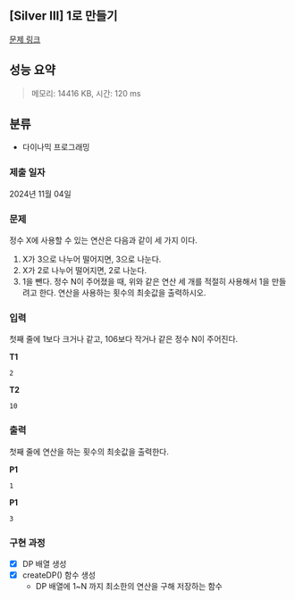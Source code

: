 ## [Silver III] 1로 만들기
[문제 링크](https://www.acmicpc.net/problem/1463) 

## 성능 요약
> 메모리: 14416 KB, 시간: 120 ms

## 분류
- 다이나믹 프로그래밍

### 제출 일자
2024년 11월 04일

### 문제
정수 X에 사용할 수 있는 연산은 다음과 같이 세 가지 이다.

1. X가 3으로 나누어 떨어지면, 3으로 나눈다.
2. X가 2로 나누어 떨어지면, 2로 나눈다.
3. 1을 뺀다.
정수 N이 주어졌을 때, 위와 같은 연산 세 개를 적절히 사용해서 1을 만들려고 한다. 연산을 사용하는 횟수의 최솟값을 출력하시오.

### 입력
첫째 줄에 1보다 크거나 같고, 106보다 작거나 같은 정수 N이 주어진다.

**T1**
```
2
```
**T2**
```
10
```
### 출력
첫째 줄에 연산을 하는 횟수의 최솟값을 출력한다.

**P1**
```
1
```
**P1**
```
3
```
### 구현 과정
- [x] DP 배열 생성
- [x] createDP() 함수 생성
  - DP 배열에 1~N 까지 최소한의 연산을 구해 저장하는 함수
